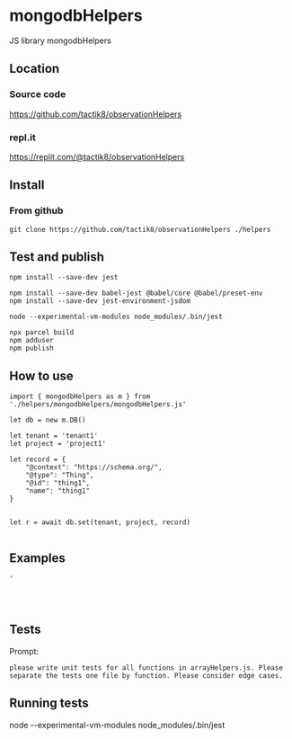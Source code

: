 # mongodbHelpers

JS library mongodbHelpers

## Location

### Source code
https://github.com/tactik8/observationHelpers

### repl.it
https://replit.com/@tactik8/observationHelpers


## Install

### From github
```
git clone https://github.com/tactik8/observationHelpers ./helpers
```

## Test and publish

```
npm install --save-dev jest

npm install --save-dev babel-jest @babel/core @babel/preset-env
npm install --save-dev jest-environment-jsdom

node --experimental-vm-modules node_modules/.bin/jest

npx parcel build
npm adduser
npm publish

```





## How to use

```
import { mongodbHelpers as m } from './helpers/mongodbHelpers/mongodbHelpers.js'

let db = new m.DB()

let tenant = 'tenant1'
let project = 'project1'

let record = {
    "@context": "https://schema.org/",
    "@type": "Thing",
    "@id": "thing1",
    "name": "thing1"
}


let r = await db.set(tenant, project, record)


```

## Examples

```
'




```

## Tests

Prompt:
```
please write unit tests for all functions in arrayHelpers.js. Please separate the tests one file by function. Please consider edge cases.
```


## Running tests
node --experimental-vm-modules node_modules/.bin/jest





